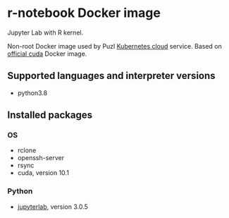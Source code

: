 # r-notebook Docker image

Jupyter Lab with R kernel.

Non-root Docker image used by Puzl [Kubernetes cloud](https://puzl.cloud) service. Based on [official cuda](https://hub.docker.com/r/nvidia/cuda) Docker image.
## Supported languages and interpreter versions
- python3.8

## Installed packages
### OS
- rclone
- openssh-server
- rsync
- cuda, version 10.1

### Python
- [jupyterlab](https://pypi.org/project/jupyterlab/), version 3.0.5


